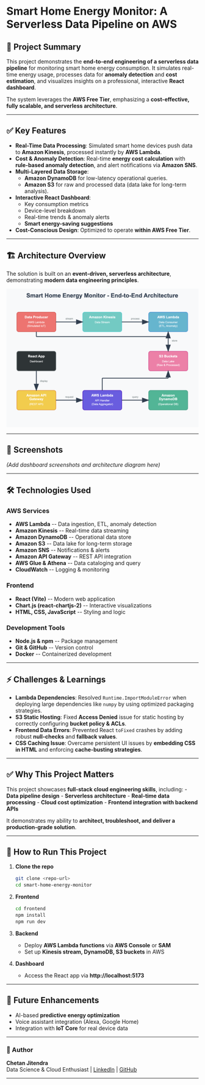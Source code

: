 # Smart Home Energy Monitor: A Serverless Data Pipeline on AWS

## 📌 Project Summary

This project demonstrates the **end-to-end engineering of a serverless
data pipeline** for monitoring smart home energy consumption. It
simulates real-time energy usage, processes data for **anomaly
detection** and **cost estimation**, and visualizes insights on a
professional, interactive **React dashboard**.

The system leverages the **AWS Free Tier**, emphasizing a
**cost-effective, fully scalable, and serverless architecture**.

------------------------------------------------------------------------

## ✅ Key Features

-   **Real-Time Data Processing**: Simulated smart home devices push
    data to **Amazon Kinesis**, processed instantly by **AWS Lambda**.
-   **Cost & Anomaly Detection**: Real-time **energy cost calculation**
    with **rule-based anomaly detection**, and alert notifications via
    **Amazon SNS**.
-   **Multi-Layered Data Storage**:
    -   **Amazon DynamoDB** for low-latency operational queries.
    -   **Amazon S3** for raw and processed data (data lake for
        long-term analysis).
-   **Interactive React Dashboard**:
    -   Key consumption metrics
    -   Device-level breakdown
    -   Real-time trends & anomaly alerts
    -   **Smart energy-saving suggestions**
-   **Cost-Conscious Design**: Optimized to operate **within AWS Free
    Tier**.

------------------------------------------------------------------------

## 🏗️ Architecture Overview

The solution is built on an **event-driven, serverless architecture**,
demonstrating **modern data engineering principles**.

![AWS IoT Data Pipeline Architecture](images/architecture.png)
  

------------------------------------------------------------------------

## 📸 Screenshots

*(Add dashboard screenshots and architecture diagram here)*

------------------------------------------------------------------------

## 🛠️ Technologies Used

### **AWS Services**

-   **AWS Lambda** -- Data ingestion, ETL, anomaly detection
-   **Amazon Kinesis** -- Real-time data streaming
-   **Amazon DynamoDB** -- Operational data store
-   **Amazon S3** -- Data lake for long-term storage
-   **Amazon SNS** -- Notifications & alerts
-   **Amazon API Gateway** -- REST API integration
-   **AWS Glue & Athena** -- Data cataloging and query
-   **CloudWatch** -- Logging & monitoring

### **Frontend**

-   **React (Vite)** -- Modern web application
-   **Chart.js (react-chartjs-2)** -- Interactive visualizations
-   **HTML, CSS, JavaScript** -- Styling and logic

### **Development Tools**

-   **Node.js & npm** -- Package management
-   **Git & GitHub** -- Version control
-   **Docker** -- Containerized development

------------------------------------------------------------------------

## ⚡ Challenges & Learnings

-   **Lambda Dependencies**: Resolved `Runtime.ImportModuleError` when
    deploying large dependencies like `numpy` by using optimized
    packaging strategies.
-   **S3 Static Hosting**: Fixed **Access Denied** issue for static
    hosting by correctly configuring **bucket policy & ACLs**.
-   **Frontend Data Errors**: Prevented React `toFixed` crashes by
    adding robust **null-checks** and **fallback values**.
-   **CSS Caching Issue**: Overcame persistent UI issues by **embedding
    CSS in HTML** and enforcing **cache-busting strategies**.

------------------------------------------------------------------------

## ✅ Why This Project Matters

This project showcases **full-stack cloud engineering skills**,
including: - **Data pipeline design** - **Serverless architecture** -
**Real-time data processing** - **Cloud cost optimization** - **Frontend
integration with backend APIs**

It demonstrates my ability to **architect, troubleshoot, and deliver a
production-grade solution**.

------------------------------------------------------------------------

## 🚀 How to Run This Project

1.  **Clone the repo**

    ``` bash
    git clone <repo-url>
    cd smart-home-energy-monitor
    ```

2.  **Frontend**

    ``` bash
    cd frontend
    npm install
    npm run dev
    ```

3.  **Backend**

    -   Deploy **AWS Lambda functions** via **AWS Console** or **SAM**
    -   Set up **Kinesis stream, DynamoDB, S3 buckets** in AWS

4.  **Dashboard**

    -   Access the React app via **http://localhost:5173**

------------------------------------------------------------------------

## 📌 Future Enhancements

-   AI-based **predictive energy optimization**
-   Voice assistant integration (Alexa, Google Home)
-   Integration with **IoT Core** for real device data

------------------------------------------------------------------------

### 👤 Author

**Chetan Jitendra**\
Data Science & Cloud Enthusiast \| [LinkedIn](#) \| [GitHub](#)

------------------------------------------------------------------------
